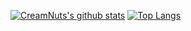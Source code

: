 [![CreamNuts's github stats](https://personal-stats-creamnuts.vercel.app/api?username=CreamNuts&show_icons=true&hide_border=true)](https://github.com/CreamNuts)
[![Top Langs](https://personal-stats-creamnuts.vercel.app/api/top-langs/?username=CreamNuts&layout=compact)](https://github.com/CreamNuts)
<!--
### Hi there 👋

**CreamNuts/CreamNuts** is a ✨ _special_ ✨ repository because its `README.md` (this file) appears on your GitHub profile.

Here are some ideas to get you started:

- 🔭 I’m currently working on ...
- 🌱 I’m currently learning ...
- 👯 I’m looking to collaborate on ...
- 🤔 I’m looking for help with ...
- 💬 Ask me about ...
- 📫 How to reach me: ...
- 😄 Pronouns: ...
- ⚡ Fun fact: ...
-->
